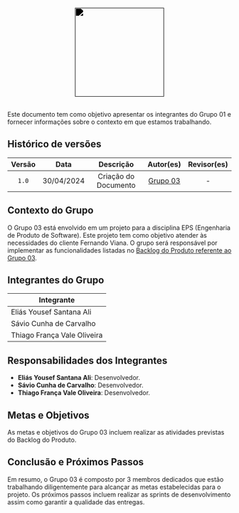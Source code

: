 <br/>

<div style="display: flex; flex-direction: column; justify-content: center; align-items:center;">
    <img src="https://dansousamelo.github.io/RQ_ISP/assets/ANALISE.png" width="200" height="200" style="filter: brightness(0%);"ss />
</div>

<br/>

Este documento tem como objetivo apresentar os integrantes do Grupo 01 e fornecer informações sobre o contexto em que estamos trabalhando.


## Histórico de versões

| Versão |    Data    |      Descrição       |                      Autor(es)                       | Revisor(es) |
| :----: | :--------: | :------------------: | :--------------------------------------------------: | :---------: |
| `1.0`  | 30/04/2024 | Criação do Documento | [Grupo 03](/grupos/grupo_03?id=integrantes-do-grupo) |      -      |

## Contexto do Grupo

O Grupo 03 está envolvido em um projeto para a disciplina EPS (Engenharia de Produto de Software). Este projeto tem como objetivo atender às necessidades do cliente Fernando Viana. O grupo será responsável por implementar as funcionalidades listadas no [Backlog do Produto referente ao Grupo 03](../grupos/grupo_03/backlog.md).

## Integrantes do Grupo

| Integrante                          | 
| ----------------------------------- |
| Eliás Yousef Santana Ali            |
| Sávio Cunha de Carvalho             |
| Thiago França Vale Oliveira         |

## Responsabilidades dos Integrantes

- **Eliás Yousef Santana Ali**: Desenvolvedor.
- **Sávio Cunha de Carvalho**: Desenvolvedor.
- **Thiago França Vale Oliveira**: Desenvolvedor.

## Metas e Objetivos

As metas e objetivos do Grupo 03 incluem realizar as atividades previstas do Backlog do Produto.

## Conclusão e Próximos Passos

Em resumo, o Grupo 03 é composto por 3 membros dedicados que estão trabalhando diligentemente para alcançar as metas estabelecidas para o projeto. Os próximos passos incluem realizar as sprints de desenvolvimento assim como garantir a qualidade das entregas.

